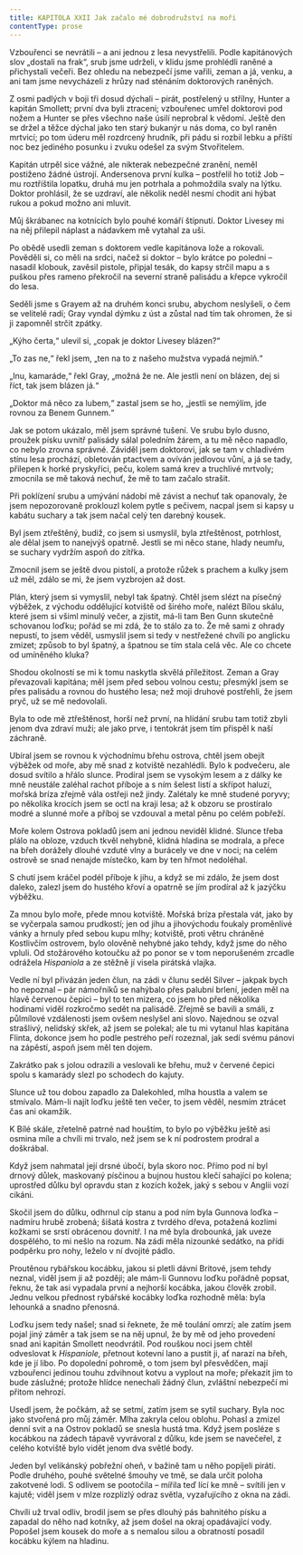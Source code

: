 ```yaml
---
title: KAPITOLA XXII Jak začalo mé dobrodružství na moři
contentType: prose
---
```


<section>

Vzbouřenci se nevrátili – a ani jednou z lesa nevystřelili. Podle kapitánových slov „dostali na frak“, srub jsme udrželi, v klidu jsme prohlédli raněné a přichystali večeři. Bez ohledu na nebezpečí jsme vařili, zeman a já, venku, a ani tam jsme nevycházeli z hrůzy nad sténáním doktorových raněných.

Z osmi padlých v boji tři dosud dýchali – pirát, postřelený u střílny, Hunter a kapitán Smollett; první dva byli ztraceni; vzbouřenec umřel doktorovi pod nožem a Hunter se přes všechno naše úsilí neprobral k vědomí. Ještě den se držel a těžce dýchal jako ten starý bukanýr u nás doma, co byl raněn mrtvicí; po tom úderu měl rozdrcený hrudník, při pádu si rozbil lebku a příští noc bez jediného posunku i zvuku odešel za svým Stvořitelem.

Kapitán utrpěl sice vážné, ale nikterak nebezpečné zranění, neměl postiženo žádné ústrojí. Andersenova první kulka – postřelil ho totiž Job – mu roztříštila lopatku, druhá mu jen potrhala a pohmoždila svaly na lýtku. Doktor prohlásil, že se uzdraví, ale několik neděl nesmí chodit ani hýbat rukou a pokud možno ani mluvit.

Můj škrábanec na kotnících bylo pouhé komáří štípnutí. Doktor Livesey mi na něj přilepil náplast a nádavkem mě vytahal za uši.

Po obědě usedli zeman s doktorem vedle kapitánova lože a rokovali. Pověděli si, co měli na srdci, načež si doktor – bylo krátce po poledni – nasadil klobouk, zavěsil pistole, připjal tesák, do kapsy strčil mapu a s puškou přes rameno překročil na severní straně palisádu a křepce vykročil do lesa.

Seděli jsme s Grayem až na druhém konci srubu, abychom neslyšeli, o čem se velitelé radí; Gray vyndal dýmku z úst a zůstal nad tím tak ohromen, že si ji zapomněl strčit zpátky.

„Kýho čerta,“ ulevil si, „copak je doktor Livesey blázen?“

„To zas ne,“ řekl jsem, „ten na to z našeho mužstva vypadá nejmíň.“

„Inu, kamaráde,“ řekl Gray, „možná že ne. Ale jestli není on blázen, dej si říct, tak jsem blázen já.“

„Doktor má něco za lubem,“ zastal jsem se ho, „jestli se nemýlím, jde rovnou za Benem Gunnem.“

Jak se potom ukázalo, měl jsem správné tušení. Ve srubu bylo dusno, proužek písku uvnitř palisády sálal poledním žárem, a tu mě něco napadlo, co nebylo zrovna správné. Záviděl jsem doktorovi, jak se tam v chladivém stínu lesa prochází, obletován ptactvem a ovíván jedlovou vůní, a já se tady, přilepen k horké pryskyřici, peču, kolem samá krev a truchlivé mrtvoly; zmocnila se mě taková nechuť, že mě to tam začalo strašit.

Při poklízení srubu a umývání nádobí mě závist a nechuť tak opanovaly, že jsem nepozorovaně proklouzl kolem pytle s pečivem, nacpal jsem si kapsy u kabátu suchary a tak jsem načal celý ten darebný kousek.

Byl jsem ztřeštěný, budiž, co jsem si usmyslil, byla ztřeštěnost, potrhlost, ale dělal jsem to nanejvýš opatrně. Jestli se mi něco stane, hlady neumřu, se suchary vydržím aspoň do zítřka.

Zmocnil jsem se ještě dvou pistolí, a protože růžek s prachem a kulky jsem už měl, zdálo se mi, že jsem vyzbrojen až dost.

Plán, který jsem si vymyslil, nebyl tak špatný. Chtěl jsem slézt na písečný výběžek, z východu oddělující kotviště od širého moře, nalézt Bílou skálu, které jsem si všiml minulý večer, a zjistit, má-li tam Ben Gunn skutečně schovanou loďku; pořád se mi zdá, že to stálo za to. Že mě sami z ohrady nepustí, to jsem věděl, usmyslil jsem si tedy v nestřežené chvíli po anglicku zmizet; způsob to byl špatný, a špatnou se tím stala celá věc. Ale co chcete od umíněného kluka?

Shodou okolností se mi k tomu naskytla skvělá příležitost. Zeman a Gray převazovali kapitána; měl jsem před sebou volnou cestu; přesmýkl jsem se přes palisádu a rovnou do hustého lesa; než moji druhové postřehli, že jsem pryč, už se mě nedovolali.

Byla to ode mě ztřeštěnost, horší než první, na hlídání srubu tam totiž zbyli jenom dva zdraví muži; ale jako prve, i tentokrát jsem tím přispěl k naší záchraně.

Ubíral jsem se rovnou k východnímu břehu ostrova, chtěl jsem obejít výběžek od moře, aby mě snad z kotviště nezahlédli. Bylo k podvečeru, ale dosud svítilo a hřálo slunce. Prodíral jsem se vysokým lesem a z dálky ke mně neustále zaléhal rachot příboje a s ním šelest listí a skřípot haluzí, mořská bríza zřejmě vála ostřeji než jindy. Zalétaly ke mně studené poryvy; po několika krocích jsem se octl na kraji lesa; až k obzoru se prostíralo modré a slunné moře a příboj se vzdouval a metal pěnu po celém pobřeží.

Moře kolem Ostrova pokladů jsem ani jednou neviděl klidné. Slunce třeba plálo na obloze, vzduch tkvěl nehybně, klidná hladina se modrala, a přece na břeh dorážely dlouhé vzduté vlny a burácely ve dne v noci; na celém ostrově se snad nenajde místečko, kam by ten hřmot nedoléhal.

S chutí jsem kráčel podél příboje k jihu, a když se mi zdálo, že jsem dost daleko, zalezl jsem do hustého křoví a opatrně se jím prodíral až k jazýčku výběžku.

Za mnou bylo moře, přede mnou kotviště. Mořská bríza přestala vát, jako by se vyčerpala samou prudkostí; jen od jihu a jihovýchodu foukaly proměnlivé vánky a hrnuly před sebou kupu mlhy; kotviště, proti větru chráněné Kostlivčím ostrovem, bylo olověně nehybné jako tehdy, když jsme do něho vpluli. Od stožárového kotoučku až po ponor se v tom neporušeném zrcadle odrážela _Hispaniola_ a ze stěžně jí visela pirátská vlajka.

Vedle ní byl přivázán jeden člun, na zádi v člunu seděl Silver – jakpak bych ho nepoznal – pár námořníků se nahýbalo přes palubní brlení, jeden měl na hlavě červenou čepici – byl to ten mizera, co jsem ho před několika hodinami viděl rozkročmo sedět na palisádě. Zřejmě se bavili a smáli, z půlmílové vzdálenosti jsem ovšem neslyšel ani slovo. Najednou se ozval strašlivý, nelidský skřek, až jsem se polekal; ale tu mi vytanul hlas kapitána Flinta, dokonce jsem ho podle pestrého peří rozeznal, jak sedí svému pánovi na zápěstí, aspoň jsem měl ten dojem.

Zakrátko pak s jolou odrazili a veslovali ke břehu, muž v červené čepici spolu s kamarády slezl po schodech do kajuty.

Slunce už tou dobou zapadlo za Dalekohled, mlha houstla a valem se stmívalo. Mám-li najít loďku ještě ten večer, to jsem věděl, nesmím ztrácet čas ani okamžik.

K Bílé skále, zřetelně patrné nad houštím, to bylo po výběžku ještě asi osmina míle a chvíli mi trvalo, než jsem se k ní podrostem prodral a doškrábal.

Když jsem nahmatal její drsné úbočí, byla skoro noc. Přímo pod ní byl drnový důlek, maskovaný písčinou a bujnou hustou klečí sahající po kolena; uprostřed důlku byl opravdu stan z kozích kožek, jaký s sebou v Anglii vozí cikáni.

Skočil jsem do důlku, odhrnul cíp stanu a pod ním byla Gunnova loďka – nadmíru hrubě zrobená; šišatá kostra z tvrdého dřeva, potažená kozlími kožkami se srstí obrácenou dovnitř. I na mě byla drobounká, jak uveze dospělého, to mi nešlo na rozum. Na zádi měla nizounké sedátko, na přídi podpěrku pro nohy, leželo v ní dvojité pádlo.

Proutěnou rybářskou kocábku, jakou si pletli dávní Britové, jsem tehdy neznal, viděl jsem ji až později; ale mám-li Gunnovu loďku pořádně popsat, řeknu, že tak asi vypadala první a nejhorší kocábka, jakou člověk zrobil. Jednu velkou přednost rybářské kocábky loďka rozhodně měla: byla lehounká a snadno přenosná.

Loďku jsem tedy našel; snad si řeknete, že mě toulání omrzí; ale zatím jsem pojal jiný záměr a tak jsem se na něj upnul, že by mě od jeho provedení snad ani kapitán Smollett neodvrátil. Pod rouškou noci jsem chtěl odveslovat k _Hispaniole,_ přetnout kotevní lano a pustit ji, ať narazí na břeh, kde je jí libo. Po dopolední pohromě, o tom jsem byl přesvědčen, mají vzbouřenci jedinou touhu zdvihnout kotvu a vyplout na moře; překazit jim to bude záslužné; protože hlídce nenechali žádný člun, zvláštní nebezpečí mi přitom nehrozí.

Usedl jsem, že počkám, až se setmí, zatím jsem se sytil suchary. Byla noc jako stvořená pro můj záměr. Mlha zakryla celou oblohu. Pohasl a zmizel denní svit a na Ostrov pokladů se snesla hustá tma. Když jsem posléze s kocábkou na zádech tápavě vyvrávoral z důlku, kde jsem se navečeřel, z celého kotviště bylo vidět jenom dva světlé body.

Jeden byl velikánský pobřežní oheň, v bažině tam u něho popíjeli piráti. Podle druhého, pouhé světelné šmouhy ve tmě, se dala určit poloha zakotvené lodi. S odlivem se pootočila – mířila teď lící ke mně – svítili jen v kajutě; viděl jsem v mlze rozplizlý odraz světla, vyzařujícího z okna na zádi.

Chvíli už trval odliv, brodil jsem se přes dlouhý pás bahnitého písku a zapadal do něho nad kotníky, až jsem došel na okraj opadávající vody. Popošel jsem kousek do moře a s nemalou silou a obratností posadil kocábku kýlem na hladinu.

</section>
